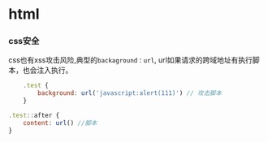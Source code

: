 # html
### css安全

css也有xss攻击风险,典型的`backaground：url`, url如果请求的跨域地址有执行脚本，也会注入执行。

```js
    .test {
        background: url('javascript:alert(111)') // 攻击脚本
    }
```


```js
.test::after {
    content: url() //脚本
}
```